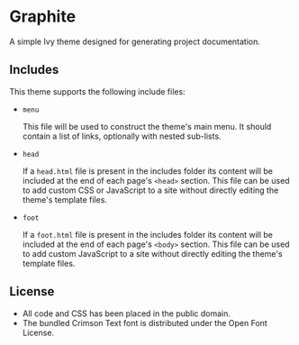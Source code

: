 # Graphite

A simple Ivy theme designed for generating project documentation.


## Includes

This theme supports the following include files:

* `menu`

    This file will be used to construct the theme's main menu. It should contain
    a list of links, optionally with nested sub-lists.

* `head`

    If a `head.html` file is present in the includes folder its content will be
    included at the end of each page's `<head>` section. This file can be used
    to add custom CSS or JavaScript to a site without directly editing the
    theme's template files.

* `foot`

    If a `foot.html` file is present in the includes folder its content will
    be included at the end of each page's `<body>` section. This file can be
    used to add custom JavaScript to a site without directly editing the
    theme's template files.


## License

* All code and CSS has been placed in the public domain.
* The bundled Crimson Text font is distributed under the Open Font License.
